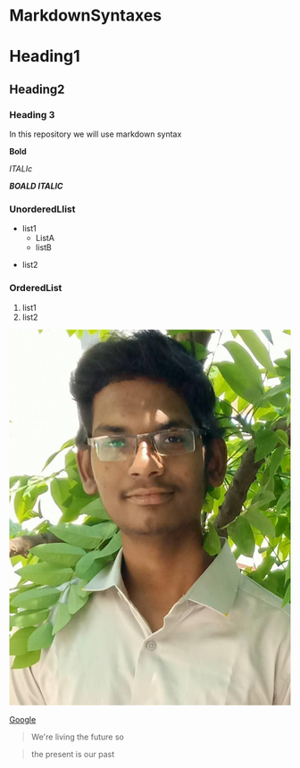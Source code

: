 # MarkdownSyntaxes
# Heading1
## Heading2
### Heading 3

In this repository we will  use markdown syntax

**Bold**


*ITALIc*

***BOALD ITALIC***

### UnorderedLIist
* list1
  * ListA
  * listB
  
- list2

### OrderedList
1. list1
2. list2


![Github](106337469_2446124915678909_770174685793628738_o.jpg)


[Google](https://www.google.com/?&bih=722&biw=1536&rlz=1C1CHBD_enIN908IN908&hl=en)

> We're living the future so


> the present is our past
